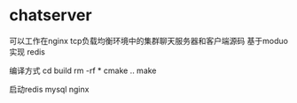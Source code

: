 # chatserver
可以工作在nginx tcp负载均衡环境中的集群聊天服务器和客户端源码  基于moduo实现 redis


编译方式
cd build
rm -rf *
cmake ..
make

启动redis mysql nginx


